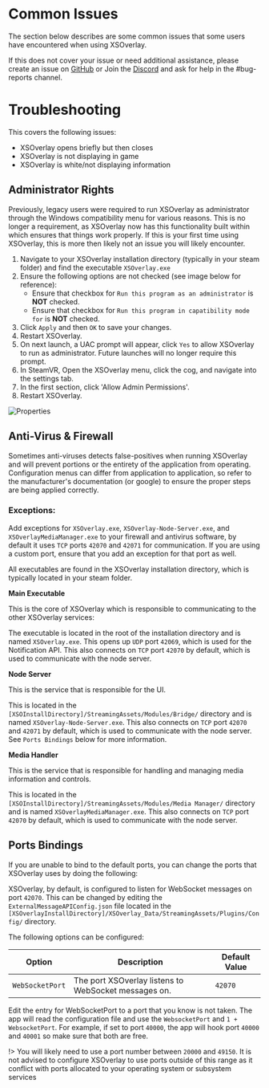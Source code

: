# Common Issues
The section below describes are some common issues that some users have encountered when using XSOverlay. 

If this does not cover your issue or need additional assistance, please create an issue on [GitHub](https://github.com/Xiexe/XSOverlay-Issue-Tracker/issues/new?assignees=&labels=bug&template=bug_report.md&title=) or Join the [Discord](https://discord.gg/cqhZpytC89) and ask for help in the #bug-reports channel.



# Troubleshooting

This covers the following issues:
	
- XSOverlay opens briefly but then closes
- XSOverlay is not displaying in game
- XSOverlay is white/not displaying information


## Administrator Rights
Previously, legacy users were required to run XSOverlay as administrator through the Windows compatibility menu for various reasons. This is no longer a requirement, as XSOverlay now has this functionality built within which ensures that things work properly. If this is your first time using XSOverlay, this is more then likely not an issue you will likely encounter.	

1. Navigate to your XSOverlay installation directory (typically in your steam folder) and find the executable `XSOverlay.exe`
2. Ensure the following options are not checked (see image below for reference):
	- Ensure that checkbox for `Run this program as an administrator` is **NOT** checked.		
    - Ensure that checkbox for `Run this program in capatibility mode for` is **NOT** checked.
3. Click `Apply` and then `OK` to save your changes.
4. Restart XSOverlay. 			
5. On next launch, a UAC prompt will appear, click `Yes` to allow XSOverlay to run as administrator. Future launches will no longer require this prompt.
6. In SteamVR, Open the XSOverlay menu, click the cog, and navigate into the settings tab. 			
7. In the first section, click 'Allow Admin Permissions'.
8. Restart XSOverlay.

![Properties](/img/XSOverlayPropertiesMarkup.png "Properties")



## Anti-Virus & Firewall
Sometimes anti-viruses detects false-positives when running XSOverlay and will prevent portions or the entirety of the application from operating. Configuration menus can differ from application to application, so refer to the manufacturer's documentation (or google) to ensure the proper steps are being applied correctly.

### Exceptions:
Add exceptions for `XSOverlay.exe`, `XSOverlay-Node-Server.exe`, and `XSOverlayMediaManager.exe` to your firewall and antivirus software, by default it uses `TCP` ports `42070` and `42071` for communication. If you are using a custom port, ensure that you add an exception for that port as well.

All executables are found in the XSOverlay installation directory, which is typically located in your steam folder.

<b>Main Executable</b>

This is the core of XSOverlay which is responsible to communicating to the other XSOverlay services:

The executable is located in the root of the installation directory and is named `XSOverlay.exe`.
This opens up `UDP` port `42069`, which is used for the Notification API.
This also connects on `TCP` port `42070` by default, which is used to communicate with the node server.


<b>Node Server</b>

This is the service that is responsible for the UI.

This is located in the `[XSOInstallDirectory]/StreamingAssets/Modules/Bridge/` directory and is named `XSOverlay-Node-Server.exe`.
This also connects on `TCP` port `42070` and `42071` by default, which is used to communicate with the node server. See `Ports Bindings` below for more information.


<b>Media Handler</b>

This is the service that is responsible for handling and managing media information and controls.

This is located in the `[XSOInstallDirectory]/StreamingAssets/Modules/Media Manager/` directory and is named `XSOverlayMediaManager.exe`.
This also connects on `TCP` port `42070` by default, which is used to communicate with the node server.



## Ports Bindings

If you are unable to bind to the default ports, you can change the ports that XSOverlay uses by doing the following:

XSOverlay, by default, is configured to listen for WebSocket messages on port `42070`. This can be changed by editing the `ExternalMessageAPIConfig.json` file located in the `[XSOverlayInstallDirectory]/XSOverlay_Data/StreamingAssets/Plugins/Config/` directory.

The following options can be configured:

| Option | Description | Default Value |
| --- | --- | --- |
| `WebSocketPort` | The port XSOverlay listens to WebSocket messages on. | `42070` |

Edit the entry for WebSocketPort to a port that you know is not taken. The app will read the configuration file and use the `WebsocketPort` and `1 + WebsocketPort`. 
For example, if set to port `40000`, the app will hook port `40000` and `40001` so make sure that both are free.

!> You will likely need to use a port number between `20000` and `49150`. It is not advised to configure XSOverlay to use ports outside of this range as it conflict with ports allocated to your operating system or subsystem services 

 

